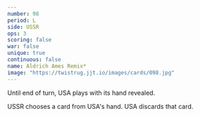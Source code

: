```yaml
---
number: 98
period: L
side: USSR
ops: 3
scoring: false
war: false
unique: true
continuous: false
name: Aldrich Ames Remix*
image: "https://twistrug.jjt.io/images/cards/098.jpg"
---
```

Until end of turn, USA plays with its hand revealed.

USSR chooses a card from USA's hand. USA discards that card.
